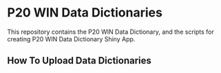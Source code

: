 # P20 WIN Data Dictionaries

This repository contains the P20 WIN Data Dictionary, and the scripts for creating P20 WIN Data Dictionary Shiny App.

## How To Upload Data Dictionaries

